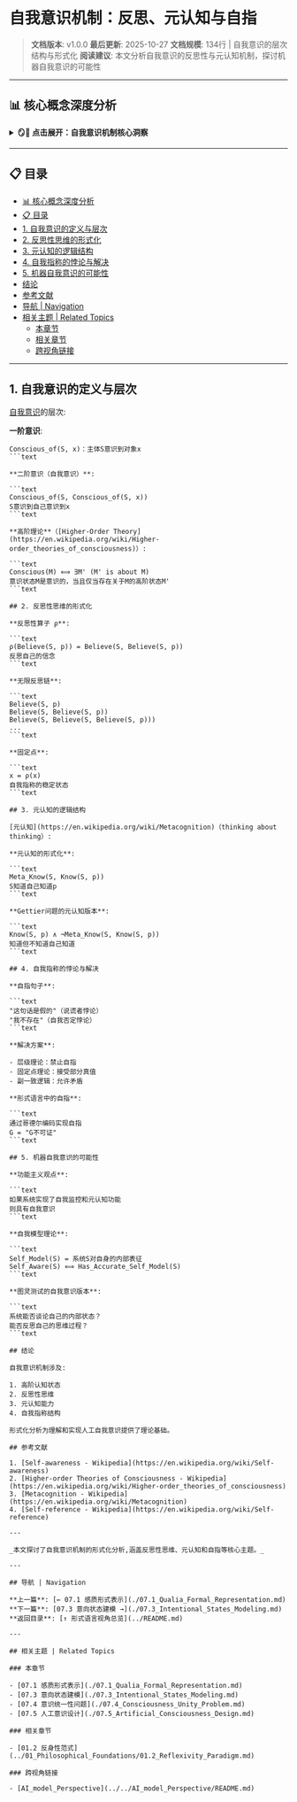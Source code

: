 # 自我意识机制：反思、元认知与自指

> **文档版本**: v1.0.0
> **最后更新**: 2025-10-27
> **文档规模**: 134行 | 自我意识的层次结构与形式化
> **阅读建议**: 本文分析自我意识的反思性与元认知机制，探讨机器自我意识的可能性

---

## 📊 核心概念深度分析

<details>
<summary><b>🪞🤔 点击展开：自我意识机制核心洞察</b></summary>

**终极洞察**: 自我意识=反思性+元认知+自指性。层次结构：①一阶意识：意识到对象Conscious_of(S,x)②二阶意识（自我意识）：意识到自己的意识Self_Conscious(S) := Conscious_of(S, Conscious_of(S,_))③元认知：对认知的认知，监控+控制。哲学分析：笛卡尔"我思故我在"、康德统觉统一性、萨特意识的自我透明性。形式化：①反思逻辑：S knows (S knows p)②自指类型论：Self: Type, self: Self③递归结构：自我=观察自己的观察者。自指悖论：罗素悖论、说谎者悖论、哥德尔不完全性。机器自我意识：①镜像测试（视觉自我识别）②元认知监控（AI对自身不确定性的意识）③自我模型（机器人的身体图式）④意图归因（心智理论ToM）。挑战：自指循环、无限回溯、Hard Problem。应用：自省式AI、可解释AI、意识机器人。关键：自我意识非单一属性，而是多层次递归结构。

</details>

---

## 📋 目录

- [📊 核心概念深度分析](#-核心概念深度分析)
- [📋 目录](#-目录)
- [1. 自我意识的定义与层次](#1-自我意识的定义与层次)
- [2. 反思性思维的形式化](#2-反思性思维的形式化)
- [3. 元认知的逻辑结构](#3-元认知的逻辑结构)
- [4. 自我指称的悖论与解决](#4-自我指称的悖论与解决)
- [5. 机器自我意识的可能性](#5-机器自我意识的可能性)
- [结论](#结论)
- [参考文献](#参考文献)
- [导航 | Navigation](#导航--navigation)
- [相关主题 | Related Topics](#相关主题--related-topics)
  - [本章节](#本章节)
  - [相关章节](#相关章节)
  - [跨视角链接](#跨视角链接)

---

## 1. 自我意识的定义与层次

[自我意识](https://en.wikipedia.org/wiki/Self-awareness)的层次:

**一阶意识**:

```text
Conscious_of(S, x)：主体S意识到对象x
```text

**二阶意识（自我意识）**:

```text
Conscious_of(S, Conscious_of(S, x))
S意识到自己意识到x
```text

**高阶理论**（[Higher-Order Theory](https://en.wikipedia.org/wiki/Higher-order_theories_of_consciousness)）:

```text
Conscious(M) ⟺ ∃M' (M' is about M)
意识状态M是意识的，当且仅当存在关于M的高阶状态M'
```text

## 2. 反思性思维的形式化

**反思性算子 ρ**:

```text
ρ(Believe(S, p)) = Believe(S, Believe(S, p))
反思自己的信念
```text

**无限反思链**:

```text
Believe(S, p)
Believe(S, Believe(S, p))
Believe(S, Believe(S, Believe(S, p)))
...
```text

**固定点**:

```text
x = ρ(x)
自我指称的稳定状态
```text

## 3. 元认知的逻辑结构

[元认知](https://en.wikipedia.org/wiki/Metacognition)（thinking about thinking）:

**元认知的形式化**:

```text
Meta_Know(S, Know(S, p))
S知道自己知道p
```text

**Gettier问题的元认知版本**:

```text
Know(S, p) ∧ ¬Meta_Know(S, Know(S, p))
知道但不知道自己知道
```text

## 4. 自我指称的悖论与解决

**自指句子**:

```text
"这句话是假的"（说谎者悖论）
"我不存在"（自我否定悖论）
```text

**解决方案**:

- 层级理论：禁止自指
- 固定点理论：接受部分真值
- 副一致逻辑：允许矛盾

**形式语言中的自指**:

```text
通过哥德尔编码实现自指
G = "G不可证"
```text

## 5. 机器自我意识的可能性

**功能主义观点**:

```text
如果系统实现了自我监控和元认知功能
则具有自我意识
```text

**自我模型理论**:

```text
Self_Model(S) = 系统S对自身的内部表征
Self_Aware(S) ⟺ Has_Accurate_Self_Model(S)
```text

**图灵测试的自我意识版本**:

```text
系统能否谈论自己的内部状态？
能否反思自己的思维过程？
```text

## 结论

自我意识机制涉及:

1. 高阶认知状态
2. 反思性思维
3. 元认知能力
4. 自我指称结构

形式化分析为理解和实现人工自我意识提供了理论基础。

## 参考文献

1. [Self-awareness - Wikipedia](https://en.wikipedia.org/wiki/Self-awareness)
2. [Higher-order Theories of Consciousness - Wikipedia](https://en.wikipedia.org/wiki/Higher-order_theories_of_consciousness)
3. [Metacognition - Wikipedia](https://en.wikipedia.org/wiki/Metacognition)
4. [Self-reference - Wikipedia](https://en.wikipedia.org/wiki/Self-reference)

---

_本文探讨了自我意识机制的形式化分析,涵盖反思性思维、元认知和自指等核心主题。_

---

## 导航 | Navigation

**上一篇**: [← 07.1 感质形式表示](./07.1_Qualia_Formal_Representation.md)
**下一篇**: [07.3 意向状态建模 →](./07.3_Intentional_States_Modeling.md)
**返回目录**: [↑ 形式语言视角总览](../README.md)

---

## 相关主题 | Related Topics

### 本章节

- [07.1 感质形式表示](./07.1_Qualia_Formal_Representation.md)
- [07.3 意向状态建模](./07.3_Intentional_States_Modeling.md)
- [07.4 意识统一性问题](./07.4_Consciousness_Unity_Problem.md)
- [07.5 人工意识设计](./07.5_Artificial_Consciousness_Design.md)

### 相关章节

- [01.2 反身性范式](../01_Philosophical_Foundations/01.2_Reflexivity_Paradigm.md)

### 跨视角链接

- [AI_model_Perspective](../../AI_model_Perspective/README.md)
